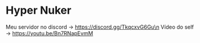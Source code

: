 # Hyper Nuker

Meu servidor no discord -> https://discord.gg/TkqcxvG6Gu\n
Vídeo do self -> https://youtu.be/Bn7RNapEvmM
